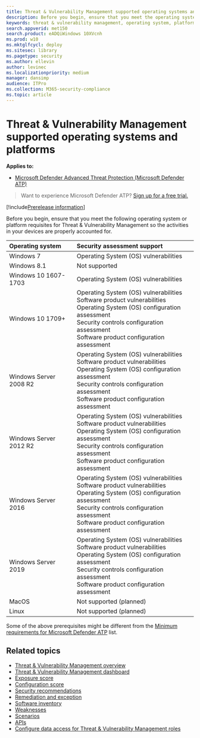 ```yaml
---
title: Threat & Vulnerability Management supported operating systems and platforms
description: Before you begin, ensure that you meet the operating system or platform requisites for Threat & Vulnerability Management so the activities in your all devices are properly accounted for. 
keywords: threat & vulnerability management, operating system, platform requirements, prerequisites, mdatp-tvm supported os, mdatp-tvm, risk-based threat & vulnerability management, security configuration, configuration score, exposure score    
search.appverid: met150
search.product: eADQiWindows 10XVcnh
ms.prod: w10
ms.mktglfcycl: deploy
ms.sitesec: library
ms.pagetype: security
ms.author: ellevin
author: levinec
ms.localizationpriority: medium
manager: dansimp
audience: ITPro
ms.collection: M365-security-compliance
ms.topic: article
---
```

# Threat & Vulnerability Management supported operating systems and platforms

**Applies to:**

- [Microsoft Defender Advanced Threat Protection (Microsoft Defender ATP)](https://go.microsoft.com/fwlink/p/?linkid=2069559)

>Want to experience Microsoft Defender ATP? [Sign up for a free trial.](https://www.microsoft.com/microsoft-365/windows/microsoft-defender-atp?ocid=docs-wdatp-portaloverview-abovefoldlink)

[!include[Prerelease information](../../includes/prerelease.md)]

Before you begin, ensure that you meet the following operating system or platform requisites for Threat & Vulnerability Management so the activities in your devices are properly accounted for.

Operating system | Security assessment support
:---|:---
Windows 7 | Operating System (OS) vulnerabilities
Windows 8.1 | Not supported
Windows 10 1607-1703 | Operating System (OS) vulnerabilities
Windows 10 1709+ |Operating System (OS) vulnerabilities<br/>Software product vulnerabilities<br/>Operating System (OS) configuration assessment<br/>Security controls configuration assessment<br/>Software product configuration assessment 
Windows Server 2008 R2 | Operating System (OS) vulnerabilities<br/>Software product vulnerabilities<br/>Operating System (OS) configuration assessment<br/>Security controls configuration assessment<br/>Software product configuration assessment
Windows Server 2012 R2 | Operating System (OS) vulnerabilities<br/>Software product vulnerabilities<br/>Operating System (OS) configuration assessment<br/>Security controls configuration assessment<br/>Software product configuration assessment
Windows Server 2016 | Operating System (OS) vulnerabilities<br/>Software product vulnerabilities<br/>Operating System (OS) configuration assessment<br/>Security controls configuration assessment<br/>Software product configuration assessment
Windows Server 2019 | Operating System (OS) vulnerabilities<br/>Software product vulnerabilities<br/>Operating System (OS) configuration assessment<br/>Security controls configuration assessment<br/>Software product configuration assessment
MacOS | Not supported (planned)
Linux | Not supported (planned)

Some of the above prerequisites might be different from the [Minimum requirements for Microsoft Defender ATP](minimum-requirements.md) list.

## Related topics

- [Threat & Vulnerability Management overview](next-gen-threat-and-vuln-mgt.md)
- [Threat & Vulnerability Management dashboard](tvm-dashboard-insights.md)
- [Exposure score](tvm-exposure-score.md)
- [Configuration score](configuration-score.md)
- [Security recommendations](tvm-security-recommendation.md)
- [Remediation and exception](tvm-remediation.md)
- [Software inventory](tvm-software-inventory.md)
- [Weaknesses](tvm-weaknesses.md)
- [Scenarios](threat-and-vuln-mgt-scenarios.md)
- [APIs](threat-and-vuln-mgt-scenarios.md#apis)
- [Configure data access for Threat & Vulnerability Management roles](https://docs.microsoft.com/windows/security/threat-protection/microsoft-defender-atp/user-roles#create-roles-and-assign-the-role-to-an-azure-active-directory-group)
